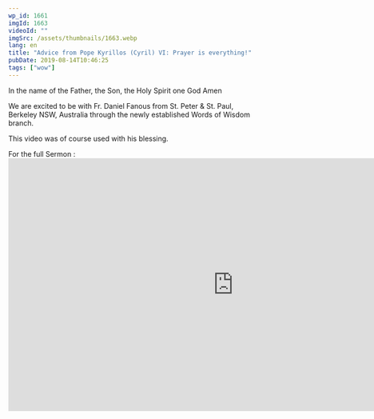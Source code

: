 ```yaml
---
wp_id: 1661
imgId: 1663
videoId: ""
imgSrc: /assets/thumbnails/1663.webp
lang: en
title: "Advice from Pope Kyrillos (Cyril) VI: Prayer is everything!"
pubDate: 2019-08-14T10:46:25
tags: ["wow"]
---
```


<!-- page: 6 -->

<p>In the name of the Father, the Son, the Holy Spirit one God Amen</p>
<p>We are excited to be with Fr. Daniel Fanous from St. Peter &amp; St. Paul, Berkeley NSW, Australia through the newly established Words of Wisdom branch.</p>
<p>This video was of course used with his blessing.</p>
<p>For the full Sermon :<br />
<iframe loading="lazy" title="PKF - Pope Kyrillos(Cyril) with Fr. Dr. Daniel Fanous" width="900" height="506" src="https://www.youtube.com/embed/wBMF1IVBpp0?feature=oembed" frameborder="0" allow="accelerometer; autoplay; encrypted-media; gyroscope; picture-in-picture" allowfullscreen></iframe></p>
